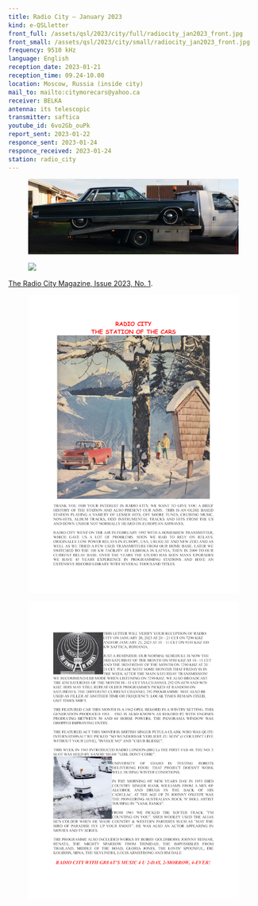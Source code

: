 ```yaml
---
title: Radio City — January 2023
kind: e-QSLletter
front_full: /assets/qsl/2023/city/full/radiocity_jan2023_front.jpg
front_small: /assets/qsl/2023/city/small/radiocity_jan2023_front.jpg
frequency: 9510 kHz
language: English
reception_date: 2023-01-21
reception_time: 09.24-10.00
location: Moscow, Russia (inside city)
mail_to: mailto:citymorecars@yahoo.ca
receiver: BELKA
antenna: its telescopic
transmitter: saftica
youtube_id: 6vo2Gb_ouPk
report_sent: 2023-01-22
responce_sent: 2023-01-24
responce_received: 2023-01-24
station: radio_city
---
```


<figure>
<a href="/assets/qsl/2023/city/full/Chrysler_sold_January_2022.jpg">
<img src="/assets/qsl/2023/city/small/Chrysler_sold_January_2022.jpg"/>
</a>
</figure>

<figure>
<a href="/assets/qsl/2023/city/full/Frohe_Fahrt_ins_neue_Jahr_VW_Käfer.jpg">
<img src="/assets/qsl/2023/city/full/Frohe_Fahrt_ins_neue_Jahr_VW_Käfer.jpg"/>
</a>
</figure>

<a href="/assets/qsl/2023/city/magazine/QSL_2023_01.pdf">The Radio City Magazine, Issue 2023, No. 1</a>.

<figure>
<a href="/assets/qsl/2023/city/magazine/full/2023_01_page1.jpg">
<img src="/assets/qsl/2023/city/magazine/small/2023_01_page1.jpg"/>
</a>
</figure>

<figure>
<a href="/assets/qsl/2023/city/magazine/full/2023_01_page2.jpg">
<img src="/assets/qsl/2023/city/magazine/small/2023_01_page2.jpg"/>
</a>
</figure>
